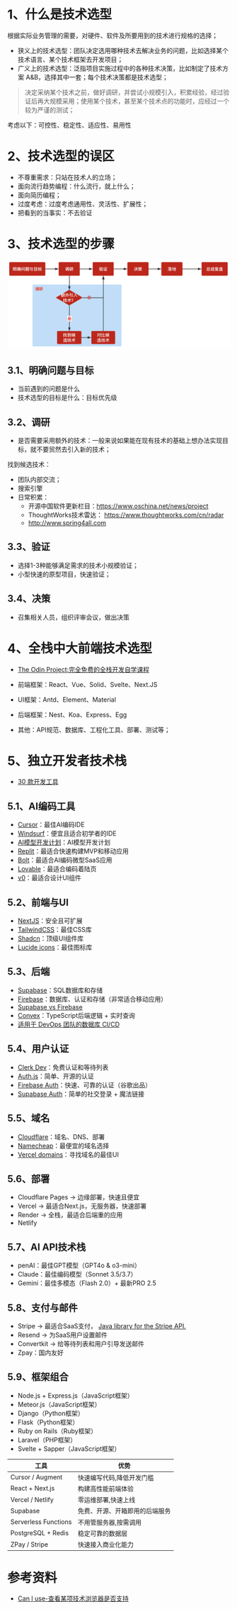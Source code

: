 # 1、什么是技术选型

根据实际业务管理的需要，对硬件、软件及所要用到的技术进行规格的选择；

- 狭义上的技术选型：团队决定选用哪种技术去解决业务的问题，比如选择某个技术语言、某个技术框架去开发项目；
- 广义上的技术选型：泛指项目实施过程中的各种技术决策，比如制定了技术方案 A&B，选择其中一套；每个技术决策都是技术选型；

> 决定采纳某个技术之前，做好调研，并尝试小规模引入，积累经验，经过验证后再大规模采用；使用某个技术，甚至某个技术点的功能时，应经过一个较为严谨的测试；

考虑以下：可控性、稳定性、适应性、易用性

# 2、技术选型的误区

- 不尊重需求：只站在技术人的立场；
- 面向流行趋势编程：什么流行，就上什么；
- 面向简历编程；
- 过度考虑：过度考虑通用性、灵活性、扩展性；
- 把看到的当事实：不去验证

# 3、技术选型的步骤

![](./Java/分布式/image/技术选型步骤.png)

## 3.1、明确问题与目标

- 当前遇到的问题是什么
- 技术选型的目标是什么：目标优先级

## 3.2、调研

- 是否需要采用额外的技术：一般来说如果能在现有技术的基础上想办法实现目标，就不要贸然去引入新的技术；

找到候选技术：
- 团队内部交流；
- 搜索引擎
- 日常积累：
    - 开源中国软件更新栏目：https://www.oschina.net/news/project
    - ThoughtWorks技术雷达： https://www.thoughtworks.com/cn/radar
    - http://www.spring4all.com

## 3.3、验证

- 选择1-3种能够满足需求的技术小规模验证；
- 小型快速的原型项目，快速验证；

## 3.4、决策

- 召集相关人员，组织评审会议，做出决策

# 4、全栈中大前端技术选型

- [The Odin Project:完全免费的全栈开发自学课程](https://github.com/TheOdinProject/theodinproject)

- 前端框架：React、Vue、Solid、Svelte、Next.JS
- UI框架：Antd、Element、Material
- 后端框架：Nest、Koa、Express、Egg
- 其他：API规范、数据库、工程化工具、部署、测试等；

# 5、独立开发者技术栈

- [30 款开发工具](https://mp.weixin.qq.com/s/2gtYtiXtwqLL81LXpgAgpA)

## 5.1、AI编码工具

- [Cursor](https://www.cursor.com/)：最佳AI编码IDE
- [Windsurf](https://windsurf.com/editor)：便宜且适合初学者的IDE
- [AI模型开发计划](https://www.codeguide.dev/)：AI模型开发计划
- [Replit](https://replit.com/)：最适合快速构建MVP和移动应用
- [Bolt](https://bolt.new/)：最适合AI编码微型SaaS应用
- [Lovable](https://lovable.dev/)：最适合编码着陆页
- [v0](https://v0.dev/)：最适合设计UI组件

## 5.2、前端与UI

- [NextJS](https://nextjs.org/)：安全且可扩展
- [TailwindCSS](https://tailwindcss.com/)：最佳CSS库
- [Shadcn](https://ui.shadcn.com/)：顶级UI组件库
- [Lucide icons](https://lucide.dev/icons/)：最佳图标库

## 5.3、后端

- [Supabase](https://supabase.com/)：SQL数据库和存储
- [Firebase](https://firebase.google.com/?hl=zh-cn)：数据库、认证和存储（非常适合移动应用）
- [Supabase vs Firebase](https://supabase.com/alternatives/supabase-vs-firebase)
- [Convex](https://www.convex.dev/)：TypeScript后端逻辑 + 实时查询
- [适用于 DevOps 团队的数据库 CI/CD](https://github.com/bytebase/bytebase)

## 5.4、用户认证

- [Clerk Dev](https://clerk.com/)：免费认证和等待列表
- [Auth.js](https://authjs.dev/)：简单、开源的认证
- [Firebase Auth](https://firebase.google.com/docs/auth?hl=zh-cn)：快速、可靠的认证（谷歌出品）
- [Supabase Auth](https://supabase.com/docs/guides/auth)：简单的社交登录 + 魔法链接

## 5.5、域名

- [Cloudflare](https://www.cloudflare.com/)：域名、DNS、部署
- [Namecheap](https://www.namecheap.com/)：最便宜的域名选择
- [Vercel domains](https://vercel.com/docs/getting-started-with-vercel/buy-domain)：寻找域名的最佳UI

## 5.6、部署

- Cloudflare Pages → 边缘部署，快速且便宜
- Vercel → 最适合Next.js，无服务器，快速部署
- Render → 全栈，最适合后端重的应用
- Netlify

## 5.7、AI API技术栈

- penAI：最佳GPT模型（GPT4o & o3-mini）
- Claude：最佳编码模型（Sonnet 3.5/3.7）
- Gemini：最佳多模态（Flash 2.0）+ 最新PRO 2.5

## 5.8、支付与邮件

- Stripe → 最适合SaaS支付， [Java library for the Stripe API.](https://github.com/stripe/stripe-java)
- Resend → 为SaaS用户设置邮件
- Convertkit → 给等待列表和用户引导发送邮件
- Zpay：国内友好

## 5.9、框架组合

- Node.js + Express.js（JavaScript框架）
- Meteor.js（JavaScript框架）
- Django（Python框架）
- Flask（Python框架）
- Ruby on Rails（Ruby框架）
- Laravel（PHP框架）
- Svelte + Sapper（JavaScript框架）

工具 | 优势
-----|-------
Cursor / Augment | 快速编写代码,降低开发门槛
React + Next.js | 构建高性能前端体验
Vercel / Netlify | 零运维部署,快速上线
Supabase | 免费、开源、开箱即用的后端服务
Serverless Functions | 不用管服务器,按需调用
PostgreSQL + Redis | 稳定可靠的数据层
ZPay / Stripe | 快速接入商业化能力

# 参考资料

- [Can I use-查看某项技术浏览器是否支持](https://caniuse.com/)